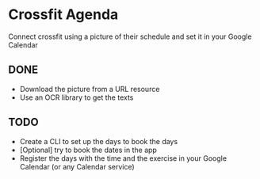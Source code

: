 # Crossfit Agenda

Connect crossfit using a picture of their schedule and set it in your Google Calendar

## DONE

- Download the picture from a URL resource
- Use an OCR library to get the texts

## TODO

- Create a CLI to set up the days to book the days
- [Optional] try to book the dates in the app
- Register the days with the time and the exercise in your Google Calendar (or any Calendar service)